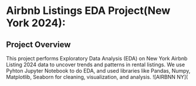 # Airbnb Listings EDA Project(New York 2024):
## Project Overview
This project performs Exploratory Data Analysis (EDA) on New York Airbnb Listing 2024 data to uncover trends and patterns in rental listings. We use Pyhton Jupyter Notebook to do EDA, and used libraries like Pandas, Numpy, Matplotlib, Seaborn for cleaning, visualization, and analysis.
![AIRBNN NY](
